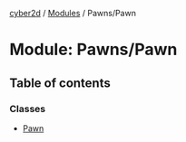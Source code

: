 [cyber2d](../README.md) / [Modules](../modules.md) / Pawns/Pawn

# Module: Pawns/Pawn

## Table of contents

### Classes

- [Pawn](../classes/Pawns_Pawn.Pawn.md)
